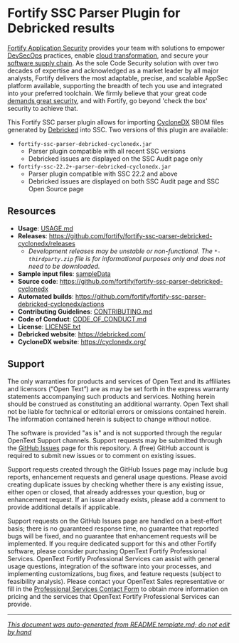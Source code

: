 # Fortify SSC Parser Plugin for Debricked results 


<!-- START-INCLUDE:p.marketing-intro.md -->

[Fortify Application Security](https://www.microfocus.com/en-us/solutions/application-security) provides your team with solutions to empower [DevSecOps](https://www.microfocus.com/en-us/cyberres/use-cases/devsecops) practices, enable [cloud transformation](https://www.microfocus.com/en-us/cyberres/use-cases/cloud-transformation), and secure your [software supply chain](https://www.microfocus.com/en-us/cyberres/use-cases/securing-the-software-supply-chain). As the sole Code Security solution with over two decades of expertise and acknowledged as a market leader by all major analysts, Fortify delivers the most adaptable, precise, and scalable AppSec platform available, supporting the breadth of tech you use and integrated into your preferred toolchain. We firmly believe that your great code [demands great security](https://www.microfocus.com/cyberres/application-security/developer-security), and with Fortify, go beyond 'check the box' security to achieve that.

<!-- END-INCLUDE:p.marketing-intro.md -->



<!-- START-INCLUDE:repo-intro.md -->

This Fortify SSC parser plugin allows for importing [CycloneDX](https://cyclonedx.org/) SBOM files generated by [Debricked](https://debricked.com/) into SSC. Two versions of this plugin are available:

* `fortify-ssc-parser-debricked-cyclonedx.jar`
	 * Parser plugin compatible with all recent SSC versions
	 * Debricked issues are displayed on the SSC Audit page only
* `fortify-ssc-22.2+-parser-debricked-cyclonedx.jar`
	 * Parser plugin compatible with SSC 22.2 and above
	 * Debricked issues are displayed on both SSC Audit page and SSC Open Source page
	 

<!-- END-INCLUDE:repo-intro.md -->


## Resources


<!-- START-INCLUDE:repo-resources.md -->

* **Usage**: [USAGE.md](USAGE.md)
* **Releases**: https://github.com/fortify/fortify-ssc-parser-debricked-cyclonedx/releases
    * _Development releases may be unstable or non-functional. The `*-thirdparty.zip` file is for informational purposes only and does not need to be downloaded._
* **Sample input files**: [sampleData](sampleData)
* **Source code**: https://github.com/fortify/fortify-ssc-parser-debricked-cyclonedx
* **Automated builds**: https://github.com/fortify/fortify-ssc-parser-debricked-cyclonedx/actions
* **Contributing Guidelines**: [CONTRIBUTING.md](CONTRIBUTING.md)
* **Code of Conduct**: [CODE_OF_CONDUCT.md](CODE_OF_CONDUCT.md)
* **License**: [LICENSE.txt](LICENSE.txt)
* **Debricked website**: https://debricked.com/
* **CycloneDX website**: https://cyclonedx.org/

<!-- END-INCLUDE:repo-resources.md -->



<!-- START-INCLUDE:h2.support.md -->

## Support

The only warranties for products and services of Open Text and its affiliates and licensors (“Open Text”) are as may be set forth in the express warranty statements accompanying such products and services. Nothing herein should be construed as constituting an additional warranty. Open Text shall not be liable for technical or editorial errors or omissions contained herein. The information contained herein is subject to change without notice.

The software is provided "as is" and is not supported through the regular OpenText Support channels. Support requests may be submitted through the [GitHub Issues](https://github.com/fortify/fortify-ssc-parser-debricked-cyclonedx/issues) page for this repository. A (free) GitHub account is required to submit new issues or to comment on existing issues. 

Support requests created through the GitHub Issues page may include bug reports, enhancement requests and general usage questions. Please avoid creating duplicate issues by checking whether there is any existing issue, either open or closed, that already addresses your question, bug or enhancement request. If an issue already exists, please add a comment to provide additional details if applicable.

Support requests on the GitHub Issues page are handled on a best-effort basis; there is no guaranteed response time, no guarantee that reported bugs will be fixed, and no guarantee that enhancement requests will be implemented. If you require dedicated support for this and other Fortify software, please consider purchasing OpenText Fortify Professional Services. OpenText Fortify Professional Services can assist with general usage questions, integration of the software into your processes, and implementing customizations, bug fixes, and feature requests (subject to feasibility analysis). Please contact your OpenText Sales representative or fill in the [Professional Services Contact Form](https://www.microfocus.com/en-us/cyberres/contact/professional-services) to obtain more information on pricing and the services that OpenText Fortify Professional Services can provide.

<!-- END-INCLUDE:h2.support.md -->


---

*[This document was auto-generated from README.template.md; do not edit by hand](https://github.com/fortify/shared-doc-resources/blob/main/USAGE.md)*
